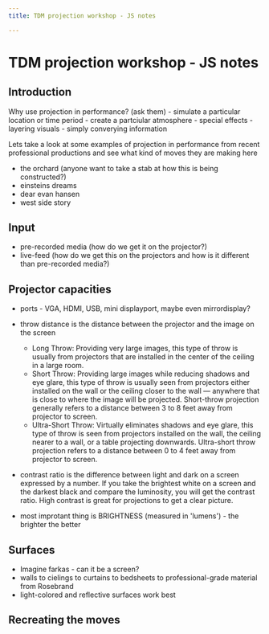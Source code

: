 ```yaml
---
title: TDM projection workshop - JS notes

---
```


# TDM projection workshop - JS notes

## Introduction

Why use projection in performance? (ask them)
    - simulate a particular location or time period
    - create a partciular atmosphere
    - special effects
    - layering visuals
    - simply converying information 
    
    
Lets take a look at some examples of projection in performance from recent professional productions and see what kind of moves they are making here

- the orchard (anyone want to take a stab at how this is being constructed?)
- einsteins dreams 
- dear evan hansen
- west side story


## Input

* pre-recorded media (how do we get it on the projector?)
* live-feed (how do we get this on the projectors and how is it different than pre-recorded media?)


## Projector capacities
* ports - VGA, HDMI, USB, mini displayport, maybe even mirrordisplay?
* throw distance is the distance between the projector and the image on the screen
    * Long Throw: Providing very large images, this type of throw is usually from projectors that are installed in the center of the ceiling in a large room.
    * Short Throw: Providing large images while reducing shadows and eye glare, this type of throw is usually seen from projectors either installed on the wall or the ceiling closer to the wall — anywhere that is close to where the image will be projected. Short-throw projection generally refers to a distance between 3 to 8 feet away from projector to screen.
    * Ultra-Short Throw: Virtually eliminates shadows and eye glare, this type of throw is seen from projectors installed on the wall, the ceiling nearer to a wall, or a table projecting downwards. Ultra-short throw projection refers to a distance between 0 to 4 feet away from projector to screen.

* contrast ratio is the difference between light and dark on a screen expressed by a number. If you take the brightest white on a screen and the darkest black and compare the luminosity, you will get the contrast ratio. High contrast is great for projections to get a clear picture. 

* most improtant thing is BRIGHTNESS (measured in 'lumens') - the brighter the better

## Surfaces

* Imagine farkas - can it be a screen?
* walls to cielings to curtains to bedsheets to professional-grade material from Rosebrand
* light-colored and reflective surfaces work best 


## Recreating the moves
